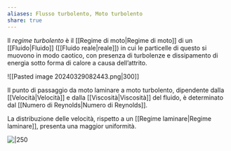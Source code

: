 ```yaml
---
aliases: Flusso turbolento, Moto turbolento
share: true
---
```

Il *regime turbolento* è il [[Regime di moto|Regime di moto]] di un [[Fluido|Fluido]] ([[Fluido reale|reale]]) in cui le particelle di questo si muovono in modo caotico, con presenza di turbolenze e dissipamento di energia sotto forma di calore a causa dell’attrito.

![[Pasted image 20240329082443.png|300]]

Il punto di passaggio da moto laminare a moto turbolento, dipendente dalla [[Velocità|Velocità]] e dalla [[Viscosità|Viscosità]] del fluido, è determinato dal [[Numero di Reynolds|Numero di Reynolds]].

La distribuzione delle velocità, rispetto a un [[Regime laminare|Regime laminare]], presenta una maggior uniformità.

![|250](d7c01a28b4f5cb1dddd1167ed78058f6_MD5%201.png)